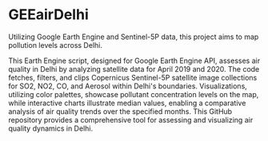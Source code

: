 # GEEairDelhi
Utilizing Google Earth Engine and Sentinel-5P data, this project aims to map pollution levels across Delhi.

This Earth Engine script, designed for Google Earth Engine API, assesses air quality in Delhi by analyzing satellite data for April 2019 and 2020. The code fetches, filters, and clips Copernicus Sentinel-5P satellite image collections for SO2, NO2, CO, and Aerosol within Delhi's boundaries. Visualizations, utilizing color palettes, showcase pollutant concentration levels on the map, while interactive charts illustrate median values, enabling a comparative analysis of air quality trends over the specified months. This GitHub repository provides a comprehensive tool for assessing and visualizing air quality dynamics in Delhi.
